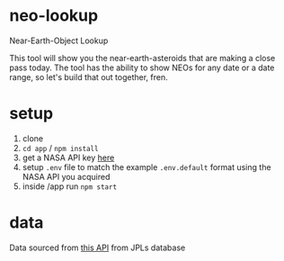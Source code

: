 # neo-lookup
Near-Earth-Object Lookup

This tool will show you the near-earth-asteroids that are making a close pass today. The tool has the ability to show NEOs for any date or a date range, so let's build that out together, fren.

# setup
1. clone
2. `cd app` / `npm install`
3. get a NASA API key [here](https://api.nasa.gov/index.html#apply-for-an-api-key)
4. setup `.env` file to match the example `.env.default` format using the NASA API you acquired
5. inside /app run `npm start`

# data
Data sourced from [this API](https://api.nasa.gov/api.html#NeoWS) from JPLs database

